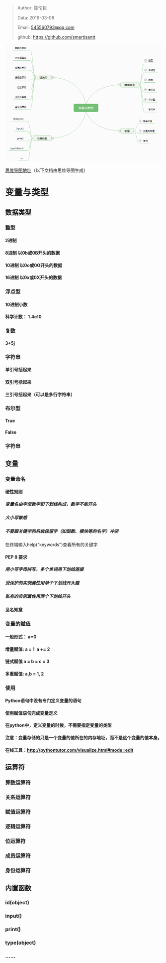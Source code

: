 

> Author: 陈伦巨
>
> Data: 2019-03-08
>
> Email: 545560793@qq.com
>
> github: https://github.com/smartisantt



![变量与类型脑图](https://raw.githubusercontent.com/smartisantt/Python-100days/master/Day01-10/Day02/res/day02.png)



[思维导图地址](http://naotu.baidu.com/file/9ef4301d86b9996cb272439dbc2b2533?token=c3e8d5637fa60659)（以下文档由思维导图生成）

# 变量与类型

## 数据类型

### 整型

#### 2进制

#### 8进制 以0b或0B开头的数据

#### 10进制 以0o或0O开头的数据

#### 16进制 以0x或0X开头的数据

### 浮点型

#### 10进制小数

#### 科学计数： 1.4e10

### 复数

#### 3+5j

### 字符串

#### 单引号括起来

#### 双引号括起来

#### 三引号括起来（可以是多行字符串）

### 布尔型

#### True

#### False

### 字符串

## 变量

### 变量命名

#### 硬性规则

##### 变量名由字母数字和下划线构成，数字不能开头

##### 大小写敏感

##### 不要跟关键字和系统保留字（如函数、模块等的名字）冲突

在终端输入help("keywords")查看所有的关键字

#### PEP 8 要求

##### 用小写字母拼写，多个单词用下划线连接

##### 受保护的实例属性用单个下划线开头题

##### 私有的实例属性用两个下划线开头

#### 见名知意

### 变量的赋值

#### 一般形式： a=0

#### 增量赋值: a = 1  a += 2

#### 链式赋值 a = b = c = 3

#### 多重赋值: a,b = 1, 2

### 使用

#### Python语句中没有专门定义变量的语句

#### 使用赋值语句完成变量定义

#### 在python中，定义变量的时候，不需要指定变量的类型

#### 注意：变量存储的只是一个变量的值所在的内存地址，而不是这个变量的值本身。

#### 在线工具：http://pythontutor.com/visualize.html#mode=edit

## 运算符

### 算数运算符

### 关系运算符

### 赋值运算符

### 逻辑运算符

### 位运算符

### 成员运算符

### 身份运算符

## 内置函数

### id(object)

### input()

### print()

### type(object)

### ......